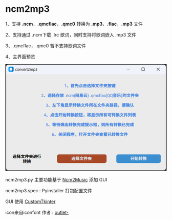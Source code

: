 
# ncm2mp3

1、支持 **.ncm**，**.qmcflac**，**.qmc0** 转换为 **.mp3**，**.flac**，**.mp3** 文件


2、支持通过 .ncm下载 .lrc 歌词，同时支持将歌词嵌入 .mp3 文件

3、.qmcflac，.qmc0 暂不支持歌词文件

4、主界面预览

![img.png](img.png)


ncm2mp3.py 主要功能基于 [Ncm2Music](https://github.com/crmmc/Ncm2Music) 添加 GUI

ncm2mp3.spec : Pyinstaller 打包配置文件

GUI 使用 [CustomTkinter](https://github.com/TomSchimansky/CustomTkinter)

icon来自iconfont 作者 : [outlet-](https://www.iconfont.cn/user/detail?spm=a313x.7781069.0.d214f71f6&uid=166576&nid=s1KerORysH04#:~:text=%EE%98%B5-,%E7%88%B5%E5%A3%AB%E9%9F%B3%E4%B9%90,-%E6%95%B0%E9%87%8F%20%C2%A0%2020)



